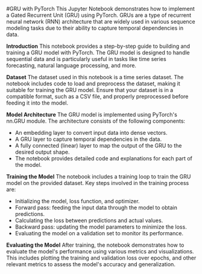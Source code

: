 #GRU with PyTorch
This Jupyter Notebook demonstrates how to implement a Gated Recurrent Unit (GRU) using PyTorch. GRUs are a type of recurrent neural network (RNN) architecture that are widely used in various sequence modeling tasks due to their ability to capture temporal dependencies in data.

**Introduction**
This notebook provides a step-by-step guide to building and training a GRU model with PyTorch. The GRU model is designed to handle sequential data and is particularly useful in tasks like time series forecasting, natural language processing, and more.

**Dataset**
The dataset used in this notebook is a time series dataset. The notebook includes code to load and preprocess the dataset, making it suitable for training the GRU model. Ensure that your dataset is in a compatible format, such as a CSV file, and properly preprocessed before feeding it into the model.

**Model Architecture**
The GRU model is implemented using PyTorch's nn.GRU module. The architecture consists of the following components:

- An embedding layer to convert input data into dense vectors.
- A GRU layer to capture temporal dependencies in the data.
- A fully connected (linear) layer to map the output of the GRU to the desired output shape.
- The notebook provides detailed code and explanations for each part of the model.

**Training the Model**
The notebook includes a training loop to train the GRU model on the provided dataset. Key steps involved in the training process are:

- Initializing the model, loss function, and optimizer.
- Forward pass: feeding the input data through the model to obtain predictions.
- Calculating the loss between predictions and actual values.
- Backward pass: updating the model parameters to minimize the loss.
- Evaluating the model on a validation set to monitor its performance.

**Evaluating the Model**
After training, the notebook demonstrates how to evaluate the model's performance using various metrics and visualizations. This includes plotting the training and validation loss over epochs, and other relevant metrics to assess the model's accuracy and generalization.
